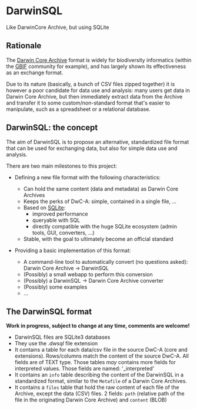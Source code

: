 # DarwinSQL
Like DarwinCore Archive, but using SQLite

## Rationale

The [Darwin Core Archive](https://en.wikipedia.org/wiki/Darwin_Core_Archive) format is widely for biodiversity
informatics (within the [GBIF](http://www.gbif.org) community for example), and has largely shown its effectiveness
as an exchange format.

Due to its nature (basically, a bunch of CSV files zipped together) it is however a poor candidate for data use and
analysis: many users get data in Darwin Core Archive, but then immediately extract data from the Archive and transfer it
to some custom/non-standard format that's easier to manipulate, such as a spreadsheet or a relational database.

## DarwinSQL: the concept

The aim of DarwinSQL is to propose an alternative, standardized file format that can be used for exchanging data,
but also for simple data use and analysis.

There are two main milestones to this project:

   - Defining a new file format with the following characteristics:
        - Can hold the same content (data and metadata) as Darwin Core Archives
        - Keeps the perks of DwC-A: simple, contained in a single file, ...
        - Based on [SQLite](https://www.sqlite.org/):
            - improved performance
            - queryable with SQL 
            - directly compatible with the huge SQLite ecosystem (admin tools, GUI, converters, ...)
        - Stable, with the goal to ultimately become an official standard
        
   - Providing a basic implementation of this format:
        - A command-line tool to automatically convert (no questions asked): Darwin Core Archive -> DarwinSQL
        - (Possibly) a small webapp to perform this conversion
        - (Possibly) a DarwinSQL -> Darwin Core Archive converter
        - (Possibly) some examples
        - ...

## The DarwinSQL format

**Work in progress, subject to change at any time, comments are welcome!**

- DarwinSQL files are SQLite3 databases
- They use the *.dwsql* file extension
- It contains a table for each data/csv file in the source DwC-A (core and extensions). Rows/columns match the content 
of the source DwC-A. All fields are of TEXT type. Those tables *may* contains more fields for interpreted values. Those
fields are named: '<initialfieldname>_interpreted'
- It contains an `info` table describing the content of the DarwinSQL in a standardized format, similar to the 
`Metafile` of a Darwin Core Archives.
- It contains a `files` table that hold the raw content of each file of the Archive, except the data (CSV) files. 2 fields:
`path` (relative path of the file in the originating Darwin Core Archive) and `content` (BLOB)
  